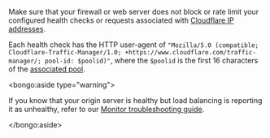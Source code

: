 Make sure that your firewall or web server does not block or rate limit your configured health checks or requests associated with [Cloudflare IP addresses](https://www.cloudflare.com/ips).

Each health check has the HTTP user-agent of `"Mozilla/5.0 (compatible; Cloudflare-Traffic-Manager/1.0; +https://www.cloudflare.com/traffic-manager/; pool-id: $poolid)"`, where the `$poolid` is the first 16 characters of the [associated pool](/understand-basics/pools).

<bongo:aside type="warning">

If you know that your origin server is healthy but load balancing is reporting it as unhealthy, refer to our [Monitor troubleshooting guide](https://support.cloudflare.com/hc/articles/4407016052493#h_4wg9kQ1xyMWU8HToLDLXRe).

</bongo:aside>
